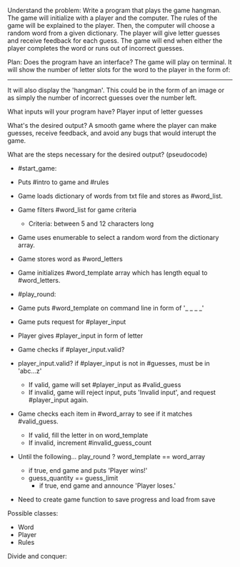 Understand the problem:
Write a program that plays the game hangman. The game will initialize with a player and the computer. The rules of the game will be explained to the player. Then, the computer will choose a random word from a given dictionary. The player will give letter guesses and receive feedback for each guess. The game will end when either the player completes the word or runs out of incorrect guesses.

Plan:
Does the program have an interface?
The game will play on terminal. It will show the number of letter slots for the word to the player in the form of:
_ _ _ _ _
It will also display the 'hangman'. This could be in the form of an image or as simply the number of incorrect guesses over the number left.

What inputs will your program have?
Player input of letter guesses

What's the desired output?
A smooth game where the player can make guesses, receive feedback, and avoid any bugs that would interupt the game.

What are the steps necessary for the desired output? (pseudocode)

* #start_game:
* Puts #intro to game and #rules
* Game loads dictionary of words from txt file and stores as #word_list.
* Game filters #word_list for game criteria
  - Criteria: between 5 and 12 characters long
* Game uses enumerable to select a random word from the dictionary array.
* Game stores word as #word_letters
* Game initializes #word_template array which has length equal to #word_letters. 

* #play_round:
* Game puts #word_template on command line in form of '_ _ _ _'
* Game puts request for #player_input
* Player gives #player_input in form of letter
* Game checks if #player_input.valid?
* player_input.valid? if #player_input is not in #guesses, must be in 'abc...z'
  - If valid, game will set #player_input as #valid_guess
  - If invalid, game will reject input, puts 'Invalid input', and request #player_input again.
* Game checks each item in #word_array to see if it matches #valid_guess.
  - If valid, fill the letter in on word_template
  - If invalid, increment #invalid_guess_count
* Until the following... play_round
  ? word_template == word_array
    - if true, end game and puts 'Player wins!'
  - guess_quantity == guess_limit
    - if true, end game and announce 'Player loses.'

- Need to create game function to save progress and load from save

Possible classes:
- Word
- Player
- Rules


Divide and conquer: